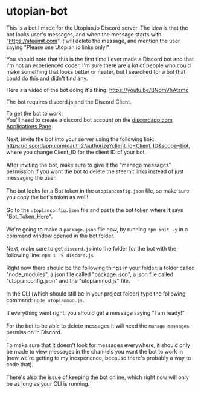 # utopian-bot
This is a bot I made for the Utopian.io Discord server. 
The idea is that the bot looks user's messages, and when the message starts with "https://steemit.com" it will delete the message, and mention the user saying "Please use Utopian.io links only!"

You should note that this is the first time I ever made a Discord bot and that I'm not an experienced coder. I'm sure there are a lot of people who could make something that looks better or neater, but I searched for a bot that could do this and didn't find any. 

Here's a video of the bot doing it's thing: https://youtu.be/BNdmVhAtzmc

The bot requires discord.js and the Discord Client. 

To get the bot to work:<br>
You'll need to create a discord bot account on the [discordapp.com Applications Page](https://discordapp.com/developers/applications/me).<BR> <BR>
  Next, invite the bot into your server using the following link: https://discordapp.com/oauth2/authorize?client_id=Client_ID&scope=bot, where you change Client_ID for the client ID of your bot. <BR> <BR>
  After inviting the bot, make sure to give it the "manage messages" permission if you want the bot to delete the steemit links instead of just messaging the user. <BR> <BR>
The bot looks for a Bot token in the `utopianconfig.json` file, so make sure you copy the bot's token as well!<BR> <BR>
Go to the `utopianconfig.json` file and paste the bot token where it says "Bot_Token_Here". <BR> <BR>
  We're going to make a `package.json` file now, by running `npm init -y` in a command window opened in the bot folder. <BR><BR>
Next, make sure to get `discord.js` into the folder for the bot with the following line: `npm i -S discord.js` <BR> <BR>
Right now there should be the following things in your folder: a folder called "node_modules", a json file called "package.json", a json file called "utopianconfig.json" and the "utopianmod.js" file. <BR> <BR>
In the CLI (which should still be in your project folder) type the following command: `node utopianmod.js`. <BR> <BR>
If everything went right, you should get a message saying "I am ready!" <BR> <BR>
For the bot to be able to delete messages it will need the `manage messages` permission in Discord. <BR> <BR>
To make sure that it doesn't look for messages everywhere, it should only be made to view messages in the channels you want the bot to work in (now we're getting to my inexperience, because there's probably a way to code that). 
  <BR> <BR>
    There's also the issue of keeping the bot online, which right now will only be as long as your CLI is running.
